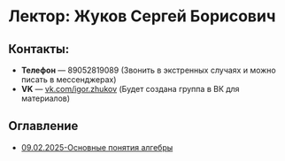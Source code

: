 # Лектор: Жуков Сергей Борисович
## Контакты:
* **Телефон** — 89052819089 (Звонить в экстренных случаях и можно писать в мессенджерах)
* **VK** — [vk.com/igor.zhukov](https://vk.com/igor.zhukov) (Будет создана группа в ВК для материалов)

## Оглавление
- [09.02.2025-Основные понятия алгебры](./09.02.2025-Основные%20понятия%20алгебры.md)